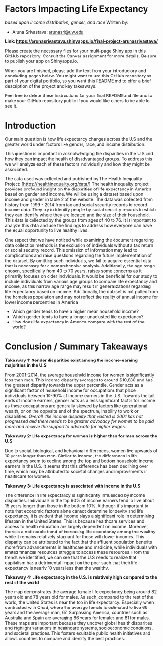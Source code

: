 # Factors Impacting Life Expectancy
 *based upon income distribution, gender, and race* 
Written by: 
* Aruna Srivastava: arunasri@uw.edu 

**Link: https://arunasrivastava.shinyapps.io/final-project-arunasrivastava/**

Please create the necessary files for your multi-page Shiny app in this GitHub repository. Consult the Canvas assignment for more details. Be sure to publish your app on Shinyapps.io.

When you are finished, please add the text from your introductory and concluding pages below. You might want to use this GitHub repository as part of your digital portfolio, so you want this README.md to offer a brief description of the project and key takeaways.

Feel free to delete these instructions for your final README.md file and to make your GitHub repository public if you would like others to be able to see it. 

# Introduction
Our main question is how life expectancy changes across the U.S and the greater world under factors like gender, race, and income distribution. 


This question is important in acknolwledging the disparities in the U.S and how they can impact the health of disadvantaged groups. 
To address this we will analyze each of these factors individually and how they might be associated. 


The data used was collected and published by The Health Inequality Project: [https://healthinequality.org/data/]
The health inequality project provides profound insight on the disparities of life expectancy in America based on gender and income. We will be using a dataset based upon income and gender in table 2 of the website. The data was collected from history from 1999 - 2014 from tax and social security records to record income data. They try to identify people by social security records in which they can identify where they are located and the size of their household. This data is collected by the groups from ages of 40 to 76. It is important to analyze this data and use the findings to address how everyone can have the equal opportunity to live healthy lives.


One aspect that we have noticed while examining the document regarding data collection methods is the exclusion of individuals without a tax return or social security record. This omission of information may lead to complications and raise questions regarding the future implementation of the dataset. By omitting such individuals, we fail to acquire essential data that is necessary for a comprehensive analysis. Additionally, the age range chosen, specifically from 40 to 70 years, raises some concerns as it primarily focuses on older individuals. It would be beneficial for our study to include individuals from various age groups to compare life expectancy and income, as this narrow age range may result in generalizations regarding life expectancy based on income. Additionally, the dataset is not pulled from the homeless population and may not reflect the reality of annual income for lower income percentiles in America

* Which gender tends to have a higher mean household income?
* Which gender tends to have a longer unadjusted life expectancy?
* How does life expectancy in America compare with the rest of the world?

# Conclusion / Summary Takeaways

**Takeaway 1: Gender disparities exist among the income-earning majorities in the U.S** 

From 2001-2014, the average household income for women is significantly less than men. This income disparity averages to around $10,830 and has the greatest disparity towards the upper percentile. Gender acts as a significant factor of household income for occupations that place individuals between 10-90% of income earners in the U.S. Towards the tail ends of income earners, gender acts as a less significant factor for income as these occupations are generally skewed by factors like generational wealth, or on the opposite end of the spectrum, inability to work or disabilities. *Overall, the income disparity that existed in 2001 has not progressed and there needs to be greater advocacy for women to be paid more and receive the support to advocate for higher wages.* 

**Takeaway 2: Life expectancy for women is higher than for men across the U.S**

Due to social, biological, and behavioral differences, women live upwards of 10 years longer than men. Similar to income, the differences in life expectancy seem to decline among the top and bottom household income earners in the U.S. It seems that this difference has been declining over time, which may be attributed to societal changes and improvements in healthcare for women. 

**Takeaway 3: Life expectancy is associated with income in the U.S**

The difference in life expectancy is significantly influenced by income disparities. Individuals in the top 90% of income earners tend to live about 15 years longer than those in the bottom 10%. Although it's important to note that economic factors alone cannot determine longevity and life expectancy, it is evident that income plays a significant role in determining lifespan in the United States. This is because healthcare services and access to health education are largely dependent on income. Moreover, there is a noticeable trend of increasing life expectancy among the wealthy while it remains relatively stagnant for those with lower incomes. This disparity can be attributed to the fact that the affluent population benefits more from advancements in healthcare and medicine, while individuals with limited financial resources struggle to access these resources. From the trends we identified, we can see that the U.S needs to realize that capitalism has a detrimental impact on the poor such that their life expectancy is nearly 10 years less than the wealthy.

**Takeaway 4: Life expectancy in the U.S. is relatively high compared to the rest of the world** 

The map demonstrates the average female life expectancy being around 82 years old and 78 years old for males. As such, compared to the rest of the world, the United States is near the top in life expectancy. Especially when contrasted with Chad, where the average female is estimated to live 69 years and the average man, 67. Surpassing America, countries such as Australia and Spain are averaging 86 years for females and 81 for males. These maps are important because they uncover global health disparities and highlight variations in healthcare systems, socioeconomic conditions, and societal practices. This fosters equitable public health initiatives and allows countries to compare and identify the best practices.

